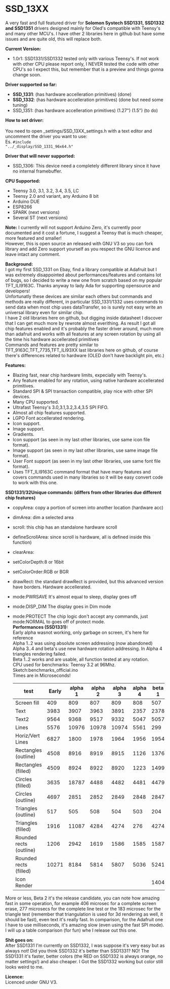 # SSD_13XX
A very fast and full featured driver for <b>Solomon Systech SSD1331, SSD1332 and SSD1351</b> drivers designed mainly for Oled's compatible with Teensy's and many other MCU's.
I have other 2 libraries here in github but have some issues and are quite old, this will replace both.<br>

<b>Current Version:</b><br>
 - 1.0r1: SSD1331/SSD1332 tested only with various Teensy's. If not work with other CPU please report only, I NEVER tested the code with other CPU's so I expect this, but remember that is a preview and things gonna change soon.

<b>Driver supported so far:</b><br>
  - <b>SSD_1331</b>: (has hardware accelleration primitives) (done)
  - <b>SSD_1332</b>: (has hardware accelleration primitives) (done but need some tuning)
  - SSD_1351: (has hardware accelleration primitives) (1.27") (1.5") (to do)<br>

<b>How to set driver:</b><br>  
You need to open _settings/SSD_13XX_settings.h with a text editor and uncomment the driver you want to use:<br>
Es. <code>#include "../_display/SSD_1331_96x64.h"</code>

<b>Driver that will never supported:</b><br>
 - SSD_1306: This device need a completely different library since it have no internal framebuffer.<br>

<b>CPU Supported:</b><br>
 - Teensy 3.0, 3.1, 3.2, 3.4, 3.5, LC
 - Teensy 2.0 and variant, any Arduino 8 bit
 - Arduino DUE
 - ESP8266
 - SPARK (next versions)
 - Several ST (next versions)<br>

<b>Note:</b> I currently will not support Arduino Zero, it's currently poor documented and it cost a fortune, I suggest a Teensy that is much cheaper, more featured and smaller!<br>
However, this is open source an released with GNU V3 so you can fork library and add Zero support yourself as you respect the GNU licence and leave intact any comment.<br>

<b>Background:</b><br>
I got my first SSD_1331 on Ebay, find a library compatible at Adafruit but I was extremely disappointed about performances/features and contains lot of bugs, so I decided to write a new one from scratch based on my popular TFT_ILI9163C. Thanks anyway to lady Ada for supporting opensource and developers!<br>
Unfortunatly these devices are similar each others but commands and methods are really different, in particular SSD_1331/1332 uses commands to send data when most chip uses dataTransfer, so is surely not easy write an universal library even for similar chip.<br>
I have 2 old libraries here on github, but digging inside datasheet I discover that I can get much more by rewrote almost everithing. As result I got all chip features enabled and it's probably the faster driver around, much more than adafruit and works with all features at any screen rotation by using all the time his hardware accellerated primitives<br>
Commands and features are pretty similar to TFT_9163C,TFT_7735,TFT_ILI93XX last libraries here on github, of course there's differences related to hardware (OLED don't have backlight pin, etc.)

<b>Features:</b><br>
 - Blazing fast, near chip hardware limits, expecially with Teensy's.
 - Any feature enabled for any rotation, using native hardware accellerated primitives.
 - Standard SPI & SPI transaction compatible, play nice with other SPI devices.
 - Many CPU supported.
 - Ultrafast Teensy's 3.0,3.1,3.2,3.4,3.5 SPI FIFO.
 - Almost all chip features supported.
 - LGPO Font accellerated rendering.
 - Icon support.
 - Image support.
 - Gradients.
 - Icon support (as seen in my last other libraries, use same icon file format).
 - Image support (as seen in my last other libraries, use same image file format).
 - User Font support (as seen in my last other libraries, use same font file format).
 - Uses TFT_ILI9163C command format that have many features and covers commands used in many libraries so it will be easy convert code to work with this one.<br>

<b>SSD1331/32Unique commands: (differs from other libraries due different chip features)</b><br>
 - copyArea: copy a portion of screen into another location (hardware acc)
 - dimArea: dim a selected area
 - scroll: this chip has an standalone hardware scroll
 - defineScrollArea: since scroll is hardware, all is defined inside this function)
 - clearArea:
 - setColorDepth:8 or 16bit
 - setColorOrder:RGB or BGR
 - drawRect: the standard drawRect is provided, but this advanced version have borders. Hardware accellerated.
 - mode:PWRSAVE It's almost equal to sleep, display goes off
 - mode:DISP_DIM The display goes in Dim mode
 - mode:PROTECT The chip logic don't accept any commands, just mode:NORMAL to goes off of protect mode.<br>
<b>Performances (SSD1331):</b><br>
Early alpha wasnot working, only garbage on screen, it's here for reference<br>
Alpha 1..2 was using absolute screen addressing (now abandoned)<br>
Alpha 3..4 and beta's use new hardware rotation addressing. In Alpha 4 triangles rendering failed.<br>
Beta 1..2 works and are usable, all function tested at any rotation.<br>
CPU used for benchmarks: Teensy 3.2 at 96Mhz. Sketch:benchmarks_official.ino<br>
Times are in Microseconds!<br>

	|test               |Early|alpha 1|alpha 2|alpha 3|alpha 4|beta 1|beta 2|
	|-------------------|------|------|------|------|------|------|------|
	|Screen fill	|409|809|807|809|808|507|<b>406</b>|
	|Text	|3983|3907|3963|3891|2357|2378|<b>2270</b>|
	|Text2	|9564|9368|9517|9332|5047|5057|<b>4910</b>|
	|Lines	|5576|10976|10978|10974|5561|299|<b>277</b>|
	|Horiz/Vert Lines|6827|1800|1978|1964|1956|1954|<b>1956</b>|
	|Rectangles (outline)|4508|8916|8919|8915|1126|1376|<b>1123</b>|
	|Rectangles (filled)|4509|8924|8922|8920|1223|1499|<b>1214</b>|
	|Circles (filled)|3635|18787|4488|4482|4481|4479|<b>4481</b>|
	|Circles (outline)|4697|2851|2852|2849|2848|2847|<b>2847</b>|
	|Triangles (outline)|517|505|508|504|503|204|<b>183</b>|
	|Triangles (filled)|1916|11087|4284|4274|276|4274|<b>4275</b>|
	|Rounded rects (outline)|1206|2942|1619|1586|1585|1587|<b>1588</b>|
	|Rounded rects (filled)	|10271|8184|5814|5807|5036|5241|<b>5032</b>|
	|Icon Render|	| 	|   	|    	||1404|<b>1312</b>|
	
More or less, Beta 2 it's the release candidate, you can note how amazing fast in some operation, for example 406 microsec for a complete screen erase, 277 microsecs for the complete line test or the 183 microsec for the triangle test (remember that triangulation is used for 3d rendering as well, it should be fast), even text it's really fast. In comparison, for the Adafruit one I have to use milliseconds, it's amazing slow (even using the fast SPI mode). I will up a table comparison (for fun) whe I release out this one.

<b>Shit goes on:</b><br>
After SSD1331 I'm currently on SSD1332, I was suppose it's very easy but as always not! Did you think SSD1332 it's better than SSD1331? NO! The SSD1331 it's faster, better colors (the RED on SSD1332 is always orange, no matter settings!) and also cheaper. I Got the SSD1332 working but color still looks weird to me.<br>

<b>Licence:</b><br>
Licenced under GNU V3.
 
